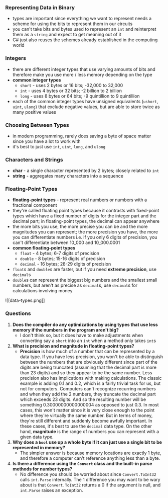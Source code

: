 ### Representing Data in Binary
- types are important since everything we want to represent needs a scheme for using the bits to represent them in our circuits
- you can't take bits and bytes used to represent an `int` and reinterpret them as a `string` and expect to get meaning out of it
- C# just also reuses the schemes already established in the computing world

### Integers
- there are different integer types that use varying amounts of bits and therefore make you use more / less memory depending on the type
- **common integer types**
	- `short` - uses 2 bytes or 16 bits; -32,000 to 32,000
	- `int` - uses 4 bytes or 32 bits; -2 billion to 2 billion
	- `long` - uses 8 bytes or 64 bits; -9 quintillion to 9 quintillion
- each of the common integer types have unsigned equivalents (`ushort`, `uint`, `ulong`) that exclude negative values, but are able to store twice as many positive values

### Choosing Between Types
- in modern programming, rarely does saving a byte of space matter since you have a lot to work with
- it's best to just use `int`, `uint`, `long`, and `ulong`

### Characters and Strings
- **char** - a single character represented by 2 bytes; closely related to `int`
- **string** - aggregates many characters into a sequence

### Floating-Point Types
- **floating-point types** - represent real numbers or numbers with a fractional component
- they're called floating point types because it contrasts with fixed-point types which have a fixed number of digits for the integer part and the decimal part; in floating-point types, the decimal can appear anywhere 
- the more bits you use, the more precise you can be and the more magnitudes you can represent; the more precision you have, the more you can differentiate numbers i.e. if you only 6 digits of precision, you can't differentiate between 10_000 and 10_000.0001
- **common floating-point types**
	- `float` - 4 bytes; 6-7 digits of precision
	- `double` - 8 bytes; 15-16 digits of precision
	- `decimal` - 16 bytes; 28-29 digits of precision
- `float`s and `double`s are faster, but if you need **extreme precision**, use `decimal`s
- `double`s can represent the biggest big numbers and the smallest small numbers, but aren't as precise as `decimal`s, use `decimal`s for calculations involving money

![[data-types.png]]

### Questions
1. **Does the compiler do any optimizations by using types that use less memory if the numbers in the program aren't big?**
	- I don't think so, but it does have to make adjustments when converting say a `short` into an `int` when a method only takes `int`s
2. **What is precision and magnitude in floating-point types?**
	- **Precision** is how much of a number that can be represented by a data type. If you have less precision, you won't be able to distinguish between the numbers that are obviously different since part of the digits are being truncated (assuming that the decimal part is more than 23 digits) and so they appear to be the same number. Less precision also has implications with making calculations. The classic example is adding 0.1 and 0.2, which is a fairly trivial task for us, but not for computers. Computers can't recognize recurring numbers and when they add the 2 numbers, they truncate the decimal part which exceeds 23 digits. And so the resulting number will be something 0.30000000000000004 as opposed to just 0.3. In most cases, this won't matter since it is very close enough to the point where they're virtually the same number. But in terms of money, they're still different and suddenly become awfully important. In these cases, it's best to use the `decimal` data type. On the other hand, **magnitude** is the range of numbers you can represent with a given data type.
3. **Why does a `bool` use up a whole byte if it can just use a single bit to be represented in memory?**
	- The simpler answer is because memory locations are exactly 1 byte, and therefore a computer can't reference anything less than a byte.
4. **Is there a difference using the `Convert` class and the built-in parse methods for number types?**
	- No difference you should be worried about since `Convert.ToInt32` calls `int.Parse` internally. The 1 difference you may want to be wary about is that `Convert.ToInt32` returns a 0 if the argument is null, and `int.Parse` raises an exception.
